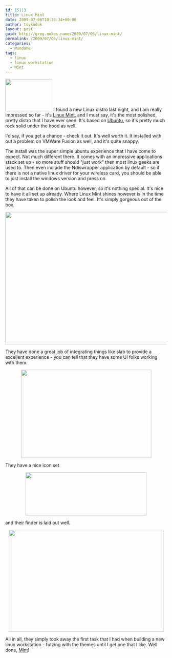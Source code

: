 ```yaml
---
id: 15113
title: Linux Mint
date: 2009-07-06T10:38:34+00:00
author: tsykoduk
layout: post
guid: http://greg.nokes.name/2009/07/06/linux-mint/
permalink: /2009/07/06/linux-mint/
categories:
  - Mundane
tags:
  - linux
  - linux workstation
  - Mint
---
```

<img class="alignleft" title="Mint_Logo" src="http://greg.nokes.name/wp-content/uploads/2009/07/mint_logo.png" alt="" width="146" height="100" /> I found a new Linux distro last night, and I am really impressed so far - it's <a href="http://www.linuxmint.com/">Linux Mint</a>, and I must say, it's the most polished, pretty distro that I have ever seen. It's based on <a href="http://www.ubuntu.com/">Ubuntu</a>, so it's pretty much rock solid under the hood as well.

I'd say, if you get a chance - check it out. It's well worth it. It installed with out a problem on VMWare Fusion as well, and it's quite snappy.

<!--more-->

The install was the super simple ubuntu experience that I have come to expect. Not much different there. It comes with an impressive applications stack set up - so more stuff should "just work" then most linux geeks are used to. Then even include the Ndiswrapper application by default - so if there is not a native linux driver for your wireless card, you should be able to just install the windows version and press on.

All of that can be done on Ubuntu however, so it's nothing special. It's nice to have it all set up already. Where Linux Mint shines however is in the time they have taken to polish the look and feel. It's simply gorgeous out of the box.

<p style="text-align: center;"><img class="aligncenter" title="Mint_Screen" src="http://greg.nokes.name/wp-content/uploads/2009/07/mint_screen.png" alt="" width="686" height="413" /></p>

They have done a great job of integrating things like slab to provide a excellent experience - you can tell that they have some UI folks working with them.

<p style="text-align: center;"><img class="aligncenter" title="mint_Slab" src="http://greg.nokes.name/wp-content/uploads/2009/07/mint_slab.png" alt="" width="407" height="275" /></p>

They have a nice icon set

<p style="text-align: center;"><img class="aligncenter" title="mint_icons" src="http://greg.nokes.name/wp-content/uploads/2009/07/mint_icons.png" alt="" width="378" height="134" /></p>

and their finder is laid out well.

<p style="text-align: center;"><img class="aligncenter" title="mint_finder" src="http://greg.nokes.name/wp-content/uploads/2009/07/mint_finder.png" alt="" width="483" height="318" /></p>

All in all, they simply took away the first task that I had when building a new linux workstation - futzing with the themes until I get one that I like. Well done, <a href="http://www.linuxmint.com/">Mint</a>!